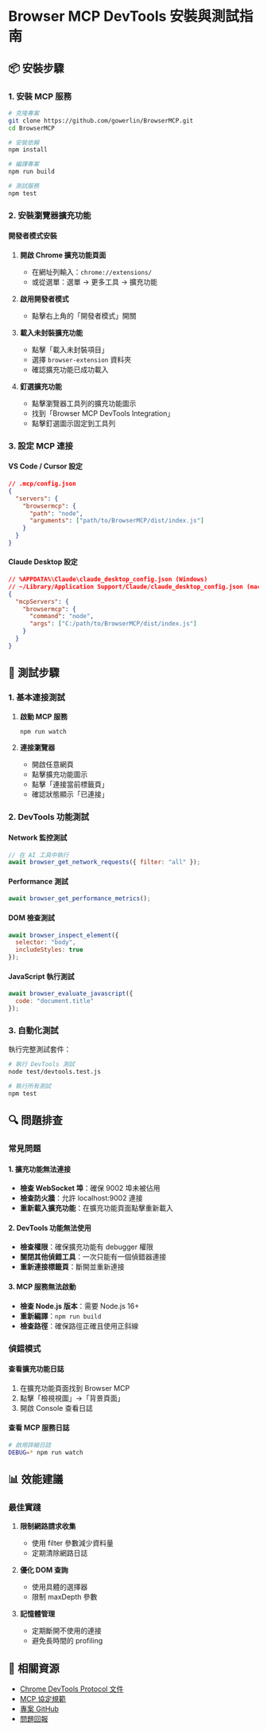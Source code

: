 # Browser MCP DevTools 安裝與測試指南

## 📦 安裝步驟

### 1. 安裝 MCP 服務

```bash
# 克隆專案
git clone https://github.com/gowerlin/BrowserMCP.git
cd BrowserMCP

# 安裝依賴
npm install

# 編譯專案
npm run build

# 測試服務
npm test
```

### 2. 安裝瀏覽器擴充功能

#### 開發者模式安裝

1. **開啟 Chrome 擴充功能頁面**
   - 在網址列輸入：`chrome://extensions/`
   - 或從選單：選單 → 更多工具 → 擴充功能

2. **啟用開發者模式**
   - 點擊右上角的「開發者模式」開關

3. **載入未封裝擴充功能**
   - 點擊「載入未封裝項目」
   - 選擇 `browser-extension` 資料夾
   - 確認擴充功能已成功載入

4. **釘選擴充功能**
   - 點擊瀏覽器工具列的擴充功能圖示
   - 找到「Browser MCP DevTools Integration」
   - 點擊釘選圖示固定到工具列

### 3. 設定 MCP 連接

#### VS Code / Cursor 設定

```json
// .mcp/config.json
{
  "servers": {
    "browsermcp": {
      "path": "node",
      "arguments": ["path/to/BrowserMCP/dist/index.js"]
    }
  }
}
```

#### Claude Desktop 設定

```json
// %APPDATA%\Claude\claude_desktop_config.json (Windows)
// ~/Library/Application Support/Claude/claude_desktop_config.json (macOS)
{
  "mcpServers": {
    "browsermcp": {
      "command": "node",
      "args": ["C:/path/to/BrowserMCP/dist/index.js"]
    }
  }
}
```

## 🧪 測試步驟

### 1. 基本連接測試

1. **啟動 MCP 服務**
   ```bash
   npm run watch
   ```

2. **連接瀏覽器**
   - 開啟任意網頁
   - 點擊擴充功能圖示
   - 點擊「連接當前標籤頁」
   - 確認狀態顯示「已連接」

### 2. DevTools 功能測試

#### Network 監控測試
```javascript
// 在 AI 工具中執行
await browser_get_network_requests({ filter: "all" });
```

#### Performance 測試
```javascript
await browser_get_performance_metrics();
```

#### DOM 檢查測試
```javascript
await browser_inspect_element({ 
  selector: "body",
  includeStyles: true 
});
```

#### JavaScript 執行測試
```javascript
await browser_evaluate_javascript({ 
  code: "document.title" 
});
```

### 3. 自動化測試

執行完整測試套件：
```bash
# 執行 DevTools 測試
node test/devtools.test.js

# 執行所有測試
npm test
```

## 🔍 問題排查

### 常見問題

#### 1. 擴充功能無法連接
- **檢查 WebSocket 埠**：確保 9002 埠未被佔用
- **檢查防火牆**：允許 localhost:9002 連接
- **重新載入擴充功能**：在擴充功能頁面點擊重新載入

#### 2. DevTools 功能無法使用
- **檢查權限**：確保擴充功能有 debugger 權限
- **關閉其他偵錯工具**：一次只能有一個偵錯器連接
- **重新連接標籤頁**：斷開並重新連接

#### 3. MCP 服務無法啟動
- **檢查 Node.js 版本**：需要 Node.js 16+
- **重新編譯**：`npm run build`
- **檢查路徑**：確保路徑正確且使用正斜線

### 偵錯模式

#### 查看擴充功能日誌
1. 在擴充功能頁面找到 Browser MCP
2. 點擊「檢視視圖」→「背景頁面」
3. 開啟 Console 查看日誌

#### 查看 MCP 服務日誌
```bash
# 啟用詳細日誌
DEBUG=* npm run watch
```

## 📊 效能建議

### 最佳實踐

1. **限制網路請求收集**
   - 使用 filter 參數減少資料量
   - 定期清除網路日誌

2. **優化 DOM 查詢**
   - 使用具體的選擇器
   - 限制 maxDepth 參數

3. **記憶體管理**
   - 定期斷開不使用的連接
   - 避免長時間的 profiling

## 🔗 相關資源

- [Chrome DevTools Protocol 文件](https://chromedevtools.github.io/devtools-protocol/)
- [MCP 協定規範](https://modelcontextprotocol.io/specification)
- [專案 GitHub](https://github.com/gowerlin/BrowserMCP)
- [問題回報](https://github.com/gowerlin/BrowserMCP/issues)